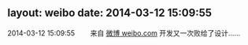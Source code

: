 layout: weibo
date: 2014-03-12 15:09:55
---
2014-03-12 15:09:55  &nbsp;&nbsp;&nbsp;&nbsp;&nbsp;&nbsp; 来自 <a href="http://weibo.com/" rel="nofollow">微博 weibo.com</a>
开发又一次败给了设计…… ​​​
